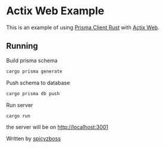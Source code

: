 # Actix Web Example

This is an example of using [Prisma Client Rust](https://github.com/Brendonovich/prisma-client-rust) with [Actix Web](https://actix.rs/).

## Running

Build prisma schema

```bash
cargo prisma generate
```

Push schema to database

```bash
cargo prisma db push
```

Run server

```bash
cargo run
```

the server will be on [http://localhost:3001](http://localhost:3001)

Written by [spicyzboss](https://github.com/spicyzboss)
